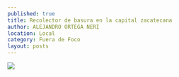 ```yaml
---
published: true
title: Recolector de basura en la capital zacatecana
author: ALEJANDRO ORTEGA NERI
location: Local
category: Fuera de Foco
layout: posts
---
```


![](http://i.imgur.com/fdIUkSJm.jpg)
